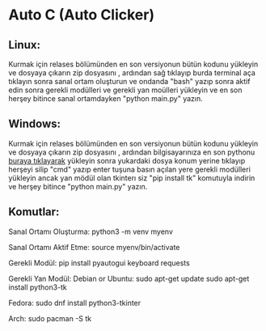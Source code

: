 # Auto C (Auto Clicker)

## Linux:

Kurmak için relases bölümünden en son versiyonun bütün kodunu yükleyin ve dosyaya çıkarın zip dosyasını , ardından sağ tıklayıp burda terminal aça tıklayın sonra sanal ortam oluşturun ve ondanda "bash" yazıp sonra aktif edin sonra gerekli modülleri ve gerekli yan moülleri yükleyin ve en son herşey bitince sanal ortamdayken "python main.py" yazın.

## Windows:

Kurmak için relases bölümünden en son versiyonun bütün kodunu yükleyin ve dosyaya çıkarın zip dosyasını , ardından bilgisayarınıza en son pythonu [buraya tıklayarak](https://www.python.org/ftp/python/3.13.2/python-3.13.2-amd64.exe) yükleyin sonra yukardaki dosya konum yerine tıklayıp herşeyi silip "cmd" yazıp enter tuşuna basın açılan yere gerekli modülleri yükleyin ancak yan mödül olan tkinterı siz "pip install tk" komutuyla indirin ve herşey bitince "python main.py" yazın.

## Komutlar:

Sanal Ortamı Oluşturma:
 python3 -m venv myenv

Sanal Ortamı Aktif Etme:
 source myenv/bin/activate

Gerekli Modül:
 pip install pyautogui keyboard requests



Gerekli Yan Modül:
 Debian or Ubuntu:
  sudo apt-get update
  sudo apt-get install python3-tk

 Fedora:
  sudo dnf install python3-tkinter

 Arch:
  sudo
  pacman -S tk
